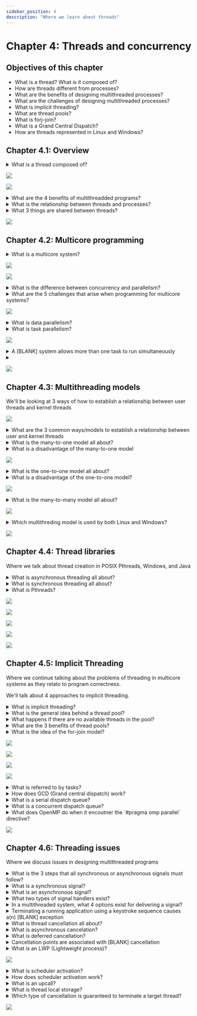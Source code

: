 ```yaml
---
sidebar_position: 4
description: "Where we learn about threads"
---
```


# Chapter 4: Threads and concurrency

## Objectives of this chapter

- What is a thread? What is it composed of?
- How are threads different from processes?
- What are the benefits of designing multithreaded processes?
- What are the challenges of designing multithreaded processes?
- What is implicit threading?
- What are thread pools?
- What is forj-join?
- What is a Grand Central Dispatch?
- How are threads represented in Linux and Windows?

## Chapter 4.1: Overview

<details>
    <summary>What is a thread composed of?</summary>
    <ul>
        <li>An ID</li>
        <li>A program counter (PC)</li>
        <li>A register set</li>
        <li>A stack</li>
    </ul>
</details>

![](./assets/f4.1.1.png)

![](./assets/f4.1.2.png)

<details>
    <summary>What are the 4 benefits of multithreadded programs?</summary>
    <ul>
        <li>Responsiveness: now you don't have to freeze a site when a user clicks a button</li>
        <li>Resource sharing: Threads share memory with the process they belong to!</li>
        <li>Economy: it's easier to context-switch between threads than processes</li>
        <li>Scalability: </li>
    </ul>
</details>

<details>
    <summary>What is the relationship between threads and processes?</summary>
    <div>A process consists of one or more threads</div>
</details>

<details>
    <summary>What 3 things are shared between threads?</summary>
    <ul>
        <li>Code</li>
        <li>Data</li>
        <li>Files</li>
    </ul>
</details>

![](./assets/sg4.1.png)

## Chapter 4.2: Multicore programming

<details>
    <summary>What is a multicore system?</summary>
    <div>A system that contains a single processing chip with multiple computing cores</div>
</details>


![](./assets/pa4.2.1.png)

![](./assets/pa4.2.2.png)

<details>
    <summary>What is the difference between concurrency and parallelism?</summary>
    <div>Concurrency: Every task in your to-do list gets to make progress!</div>
    <div>Parallelism: You can do more than one task at the same time</div>
</details>

<details>
    <summary>What are the 5 challenges that arise when programming for multicore systems?</summary>
    <ul>
        <li>Identifying tasks: this means where in my program can I find areas that can benefit from parallellism and/or concurrency?</li>
        <li>Balance: this means that each task must perform equal work of equal value</li>
        <li>Data splitting: this means dividing the data into separate cores</li>
        <li>Dats dependency: make sure one task's data isn't dependent on another task's data</li>
        <li>Testing and debugging is a pain in the butt LOL</li>
    </ul>
</details>

![](./assets/amdahls-law.png)

<details>
    <summary>What is data parallelism?</summary>
    <div>1 data over cores</div>
    <div>1 data, several cores performing the same operation</div>
    <div>Distribute one data over several threads that perform the same operation on the data</div>
    <div>Think of summing an array by having thread $T1$ sum $[0] ... [n/2 - 1]$ on core 0, and $T2$ sum $[n/2-1] ... [n-1]$ on core 1</div>
</details>

<details>
    <summary>What is task parallelism?</summary>
    <div>Tasks (threads) over cores</div>
    <div>Distribute threads across multiple cores</div>
    <div>Imagine a polyamorous couple (threads) who has to do household chores (operations on some data). One person can do the dishes while another takes out the trashwhile another cleans the bathroom while another buys groceries</div>
</details>

![](./assets/f4.2.1.png)

<details>
    <summary>A [BLANK] system allows more than one task to run simultaneously</summary>
    <div>Parallel</div>
</details>

<details>
    <summary></summary>
    <div></div>
</details>

![](./assets/sg4.2.png)

## Chapter 4.3: Multithreading models

We'll be looking at 3 ways of how to establish a relationship between user threads and kernel threads

![](./assets/f4.3.1.png)

<details>
    <summary>What are the 3 common ways/models to establish a relationship between user and kernel threads</summary>
    <ul>
        <li>Many-to-one model</li>
        <li>One-to-one model</li>
        <li>Many-to-many model</li>
    </ul>
</details>

<details>
    <summary>What is the many-to-one model all about?</summary>
    <div>Have one kernel thread, and assign a bunch of user threads to it</div>
</details>

<details>
    <summary>What is a disadvantage of the many-to-one model</summary>
    <div>If a thread needs to make a blocking sys call, the entire process will block</div>
    <div>Parallelism is not possible because only one thread can access the kernel at a time</div>
</details>

![](./assets/f4.3.2.png)

<details>
    <summary>What is the one-to-one model all about?</summary>
    <div>One kernel thread per user thread</div>
</details>

<details>
    <summary>What is a disadvantage of the one-to-one model?</summary>
    <div>If you got 9283746 user threads, you're gonna need 9283746 kernel threads. This has an impact on the performance of a system</div>
</details>

![](./assets/f4.3.3.png)

<details>
    <summary>What is the many-to-many model all about?</summary>
    <div>Take $n$ user level threads, and assign $\le n$ kernel threads to each of them</div>
</details>

![](./assets/f4.3.4.png)

<details>
    <summary>Which multithreding model is used by both Linux and Windows?</summary>
    <div>One-to-one model</div>
</details>

![](./assets/sg4.3.png)

## Chapter 4.4: Thread libraries

Where we talk about thread creation in POSIX Pthreads, Windows, and Java

<details>
    <summary>What is asynchronous threading all about?</summary>
    <div>Parent thread creates child thread, then parent continues execution alongside its child (concurrently and independently of one another)</div>
    <div>This means no data sharing between father and son</div>
</details>

<details>
    <summary>What is synchronous threading all about?</summary>
    <div>Father thread creates children, then wait for its children to be done with their jobs before continuing execution</div>
</details>

<details>
    <summary>What is Pthreads?</summary>
    <div>It is a specification for how threads should behave, NOT an implementation</div>
</details>

![](./assets/f4.4.1.png)

![](./assets/f4.4.2.png)

![](./assets/f4.4.3.png)

![](./assets/f4.4.4.png)

![](./assets/sg4.4.png)

## Chapter 4.5: Implicit Threading

Where we continue talking about the problems of threading in multicore systems as they relato to program correctness.

We'll talk about 4 approaches to implicit threading.

<details>
    <summary>What is implicit threading?</summary>
    <div>Transferring the responsability of creating nad managing threads from app devs to compilers and run=time libraries</div>
</details>

<details>
    <summary>What is the general idea behind a thread pool?</summary>
    <div>You make a bunch of threads at start-up, then when you need a thread for something, you pikc on eout from the pool of threads you just made</div>
</details>

<details>
    <summary>What happens if there are no available threads in the pool?</summary>
    <div>The task is queued until a thread is available</div>
</details>

<details>
    <summary>What are the 3 benefits of thread pools?</summary>
    <ul>
        <li>Picking a thread from the pool is faster then creating one</li>
        <li>Separating thread creation from task performance is a good thing!</li>
        <li>Putting limits on how many threads you have makes your CPU a happier CPU!</li>
    </ul>
</details>

<details>
    <summary>What is the idea of the for-join model?</summary>
    <div>Parent thread creates many kids, then waits for its kids to finish their job and join the parent</div>
</details>

![](./assets/f4.5.2.png)

![](./assets/pa4.5.2.png)

![](./assets/f4.5.3.png)

![](./assets/f4.5.4.png)

<details>
    <summary>What is referred to by tasks?</summary>
    <div>Sections of code</div>
</details>

<details>
    <summary>How does GCD (Grand central dispatch) work?</summary>
    <div>GCD places tasks on a dispatch queue that then get assigned to a thread from a pool of threads managed by GCD</div>
</details>

<details>
    <summary>What is a serial dispatch queue?</summary>
    <div>A dispatch queue where removed tasks must complete execution before another task is removed</div>
</details>

<details>
    <summary>What is a concurrent dispatch queue?</summary>
    <div>A dispatch queue where several tasks may be removed at a time</div>
</details>

<details>
    <summary>What does OpenMP do when it encoutner the `#pragma omp parallel` directive?</summary>
    <div>It creates as many threads as there are processing cores</div>
</details>

![](./assets/sg4.5.png)

## Chapter 4.6: Threading issues

Where we discuss issues in designing multithreaded programs

<details>
    <summary>What is the 3 steps that all synchronous or asynchronous signals must follow?</summary>
    <ul>
        <li>A signal is generated by some event</li>
        <li>The signal is delivered to a process</li>
        <li>Signal is handles after delivery</li>
    </ul>
</details>

<details>
    <summary>What is a synchronous signal?</summary>
    <div>A signal that is delivered (for handling) to the same process that triggered it</div>
</details>

<details>
    <summary>What is an asynchronous signal?</summary>
    <div>A signal generated by an even external to the running process</div>
</details>

<details>
    <summary>What two types of signal handlers exist?</summary>
    <ul>
        <li>User-defined signal handlers</li>
        <li>Default signal handler</li>
    </ul>
</details>

<details>
    <summary>In a multithreaded system, what 4 options exist for delivering a signal?</summary>
    <ul>
        <li>Give the signal to the thread that triggered the signal</li>
        <li>Oprah time! Every thread in the process gets the signal</li>
        <li>Give signal to some threads in the process</li>
        <li>Have one thread take care of all signals</li>
    </ul>
</details>

<details>
    <summary>Terminating a running application using a keystroke sequence causes a(n) [BLANK] exception</summary>
    <div>asynchronous</div>
</details>

<details>
    <summary>What is thread cancellation all about?</summary>
    <div>It's about terminating a thread before it has completed</div>
</details>

<details>
    <summary>What is asynchronous cancelation?</summary>
    <div>When a thread kills the target thread</div>
</details>

<details>
    <summary>What is deferred cancellation?</summary>
    <div>Suicide. The target thread checks if it should kill itself, then it does so in an orderly fashion</div>
</details>

<details>
    <summary>Cancellation points are associated with [BLANK] cancellation</summary>
    <div>deferred</div>
</details>

<details>
    <summary>What is an LWP (Lightweight process)?</summary>
    <div>A data struture to ease communication between kernel threads and user threads in many-to-many multithreading models</div>
</details>

![](./assets/f4.6.1.png)

<details>
    <summary>What is scheduler activation?</summary>
    <div>A scheme to ease communication user-thread lib and the kernel</div>
</details>

<details>
    <summary>How does scheduler activation work?</summary>
    <div>Kernel gives application a bunch of virtual processors that can be used to schedule user threads</div>
</details>

<details>
    <summary>What is an upcall?</summary>
    <div>A procedure where the kernel must inform an application about certain events</div>
</details>

<details>
    <summary>What is thread local storage?</summary>
    <div>Data that is unique to each thread</div>
</details>

<details>
    <summary>Which type of cancellation is guaranteed to terminate a target thread?</summary>
    <div>asynchronous cancellation</div>
</details>

![](./assets/sg4.6.png)
